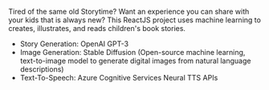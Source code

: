 Tired of the same old Storytime? Want an experience you can share with your kids that is always new?
This ReactJS project uses machine learning to creates, illustrates, and reads children's book stories.

- Story Generation: OpenAI GPT-3
- Image Generation: Stable Diffusion (Open-source machine learning, text-to-image model to generate digital images from natural language descriptions)
- Text-To-Speech: Azure Cognitive Services Neural TTS APIs

